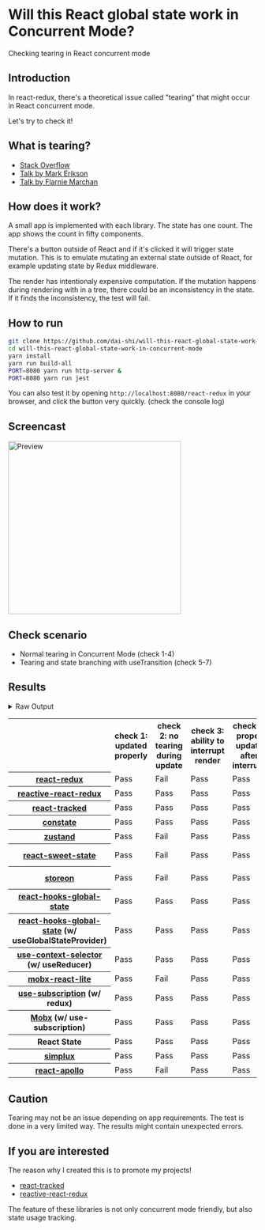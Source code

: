 # Will this React global state work in Concurrent Mode?

Checking tearing in React concurrent mode

## Introduction

In react-redux, there's a theoretical issue called "tearing"
that might occur in React concurrent mode.

Let's try to check it!

## What is tearing?

- [Stack Overflow](https://stackoverflow.com/questions/54891675/what-is-tearing-in-the-context-of-the-react-redux)
- [Talk by Mark Erikson](https://www.youtube.com/watch?v=yOZ4Ml9LlWE&t=933s)
- [Talk by Flarnie Marchan](https://www.youtube.com/watch?v=V1Ly-8Z1wQA&t=1079s)

## How does it work?

A small app is implemented with each library.
The state has one count.
The app shows the count in fifty components.

There's a button outside of React and
if it's clicked it will trigger state mutation.
This is to emulate mutating an external state outside of React,
for example updating state by Redux middleware.

The render has intentionaly expensive computation.
If the mutation happens during rendering with in a tree,
there could be an inconsistency in the state.
If it finds the inconsistency, the test will fail.

## How to run

```bash
git clone https://github.com/dai-shi/will-this-react-global-state-work-in-concurrent-mode.git
cd will-this-react-global-state-work-in-concurrent-mode
yarn install
yarn run build-all
PORT=8080 yarn run http-server &
PORT=8080 yarn run jest
```

You can also test it by opening `http://localhost:8080/react-redux`
in your browser, and click the button very quickly. (check the console log)

## Screencast

<img src="https://user-images.githubusercontent.com/490574/61502196-ce109200-aa0d-11e9-9efc-6203545d367c.gif" alt="Preview" width="350" />

## Check scenario

- Normal tearing in Concurrent Mode (check 1-4)
- Tearing and state branching with useTransition (check 5-7)

## Results

<details>
<summary>Raw Output</summary>

```
  react-redux
    check with events from outside
      ✓ check 1: updated properly (3229ms)
      ✕ check 2: no tearing during update (22ms)
      ✓ check 3: ability to interrupt render (1ms)
      ✓ check 4: proper update after interrupt (1402ms)
    check with useTransition
      ✓ check 5: updated properly with transition (2540ms)
      ✕ check 6: no tearing with transition (2ms)
      ✕ check 7: proper branching with transition (5400ms)
  reactive-react-redux
    check with events from outside
      ✓ check 1: updated properly (3183ms)
      ✓ check 2: no tearing during update (2ms)
      ✓ check 3: ability to interrupt render
      ✓ check 4: proper update after interrupt (1302ms)
    check with useTransition
      ✓ check 5: updated properly with transition (2447ms)
      ✓ check 6: no tearing with transition (1ms)
      ✕ check 7: proper branching with transition (7429ms)
  react-tracked
    check with events from outside
      ✓ check 1: updated properly (8630ms)
      ✓ check 2: no tearing during update (1ms)
      ✓ check 3: ability to interrupt render
      ✓ check 4: proper update after interrupt (2193ms)
    check with useTransition
      ✓ check 5: updated properly with transition (3510ms)
      ✓ check 6: no tearing with transition (1ms)
      ✓ check 7: proper branching with transition (2501ms)
  constate
    check with events from outside
      ✓ check 1: updated properly (8623ms)
      ✓ check 2: no tearing during update (1ms)
      ✓ check 3: ability to interrupt render
      ✓ check 4: proper update after interrupt (1137ms)
    check with useTransition
      ✓ check 5: updated properly with transition (4659ms)
      ✓ check 6: no tearing with transition (2ms)
      ✓ check 7: proper branching with transition (4473ms)
  zustand
    check with events from outside
      ✓ check 1: updated properly (3226ms)
      ✕ check 2: no tearing during update (20ms)
      ✓ check 3: ability to interrupt render
      ✓ check 4: proper update after interrupt (1486ms)
    check with useTransition
      ✓ check 5: updated properly with transition (2508ms)
      ✕ check 6: no tearing with transition (1ms)
      ✕ check 7: proper branching with transition (5435ms)
  react-sweet-state
    check with events from outside
      ✓ check 1: updated properly (4242ms)
      ✕ check 2: no tearing during update (23ms)
      ✓ check 3: ability to interrupt render
      ✓ check 4: proper update after interrupt (1446ms)
    check with useTransition
      ✕ check 5: updated properly with transition (2637ms)
      ✓ check 6: no tearing with transition (20ms)
      ✕ check 7: proper branching with transition (7415ms)
  storeon
    check with events from outside
      ✓ check 1: updated properly (3220ms)
      ✕ check 2: no tearing during update (20ms)
      ✓ check 3: ability to interrupt render
      ✓ check 4: proper update after interrupt (1432ms)
    check with useTransition
      ✕ check 5: updated properly with transition (2662ms)
      ✓ check 6: no tearing with transition (19ms)
      ✕ check 7: proper branching with transition (7405ms)
  react-hooks-global-state-1
    check with events from outside
      ✓ check 1: updated properly (8197ms)
      ✓ check 2: no tearing during update (1ms)
      ✓ check 3: ability to interrupt render
      ✓ check 4: proper update after interrupt (2189ms)
    check with useTransition
      ✓ check 5: updated properly with transition (3501ms)
      ✓ check 6: no tearing with transition (1ms)
      ✕ check 7: proper branching with transition (5438ms)
  react-hooks-global-state-2
    check with events from outside
      ✓ check 1: updated properly (8313ms)
      ✓ check 2: no tearing during update (1ms)
      ✓ check 3: ability to interrupt render
      ✓ check 4: proper update after interrupt (2450ms)
    check with useTransition
      ✓ check 5: updated properly with transition (3505ms)
      ✓ check 6: no tearing with transition (2ms)
      ✓ check 7: proper branching with transition (4505ms)
  use-context-selector
    check with events from outside
      ✓ check 1: updated properly (8601ms)
      ✓ check 2: no tearing during update (1ms)
      ✓ check 3: ability to interrupt render
      ✓ check 4: proper update after interrupt (2399ms)
    check with useTransition
      ✓ check 5: updated properly with transition (3510ms)
      ✓ check 6: no tearing with transition (1ms)
      ✓ check 7: proper branching with transition (3664ms)
  mobx-react-lite
    check with events from outside
      ✓ check 1: updated properly (2770ms)
      ✕ check 2: no tearing during update (1ms)
      ✓ check 3: ability to interrupt render
      ✓ check 4: proper update after interrupt (1314ms)
    check with useTransition
      ✓ check 5: updated properly with transition (2628ms)
      ✕ check 6: no tearing with transition (2ms)
      ✕ check 7: proper branching with transition (5584ms)
  use-subscription
    check with events from outside
      ✓ check 1: updated properly (8247ms)
      ✓ check 2: no tearing during update (1ms)
      ✓ check 3: ability to interrupt render
      ✓ check 4: proper update after interrupt (2112ms)
    check with useTransition
      ✓ check 5: updated properly with transition (4568ms)
      ✓ check 6: no tearing with transition (1ms)
      ✕ check 7: proper branching with transition (7429ms)
  mobx-use-sub
    check with events from outside
      ✓ check 1: updated properly (8212ms)
      ✓ check 2: no tearing during update (1ms)
      ✓ check 3: ability to interrupt render
      ✓ check 4: proper update after interrupt (1250ms)
    check with useTransition
      ✓ check 5: updated properly with transition (3613ms)
      ✓ check 6: no tearing with transition (1ms)
      ✕ check 7: proper branching with transition (6440ms)
  react-state
    check with events from outside
      ✓ check 1: updated properly (8188ms)
      ✓ check 2: no tearing during update (1ms)
      ✓ check 3: ability to interrupt render
      ✓ check 4: proper update after interrupt (2412ms)
    check with useTransition
      ✓ check 5: updated properly with transition (3543ms)
      ✓ check 6: no tearing with transition (2ms)
      ✓ check 7: proper branching with transition (3601ms)
  simplux
    check with events from outside
      ✓ check 1: updated properly (8220ms)
      ✓ check 2: no tearing during update (1ms)
      ✓ check 3: ability to interrupt render
      ✓ check 4: proper update after interrupt (1289ms)
    check with useTransition
      ✓ check 5: updated properly with transition (3480ms)
      ✓ check 6: no tearing with transition (2ms)
      ✕ check 7: proper branching with transition (5418ms)
  react-apollo
    check with events from outside
      ✓ check 1: updated properly (3354ms)
      ✕ check 2: no tearing during update (21ms)
      ✓ check 3: ability to interrupt render
      ✓ check 4: proper update after interrupt (4649ms)
    check with useTransition
      ✓ check 5: updated properly with transition (3498ms)
      ✕ check 6: no tearing with transition (2ms)
      ✕ check 7: proper branching with transition (5449ms)
```

</details>

<table>
  <tr>
    <th></th>
    <th>check 1: updated properly</th>
    <th>check 2: no tearing during update</th>
    <th>check 3: ability to interrupt render</th>
    <th>check 4: proper update after interrupt</th>
    <th>check 5: updated properly with transition</th>
    <th>check 6: no tearing with transition</th>
    <th>check 7: proper branching with transition</th>
  </tr>

  <tr>
    <th><a href="https://react-redux.js.org">react-redux</a></th>
    <td>Pass</td>
    <td>Fail</td>
    <td>Pass</td>
    <td>Pass</td>
    <td>Pass</td>
    <td>Fail</td>
    <td>Fail</td>
  </tr>

  <tr>
    <th><a href="https://github.com/dai-shi/reactive-react-redux">reactive-react-redux</a></th>
    <td>Pass</td>
    <td>Pass</td>
    <td>Pass</td>
    <td>Pass</td>
    <td>Pass</td>
    <td>Pass</td>
    <td>Fail</td>
  </tr>

  </tr>
    <th><a href="https://react-tracked.js.org">react-tracked</a></th>
    <td>Pass</td>
    <td>Pass</td>
    <td>Pass</td>
    <td>Pass</td>
    <td>Pass</td>
    <td>Pass</td>
    <td>Pass</td>
  </tr>

  </tr>
    <th><a href="https://github.com/diegohaz/constate">constate</a></th>
    <td>Pass</td>
    <td>Pass</td>
    <td>Pass</td>
    <td>Pass</td>
    <td>Pass</td>
    <td>Pass</td>
    <td>Pass</td>
  </tr>

  </tr>
    <th><a href="https://github.com/react-spring/zustand">zustand</a></th>
    <td>Pass</td>
    <td>Fail</td>
    <td>Pass</td>
    <td>Pass</td>
    <td>Pass</td>
    <td>Fail</td>
    <td>Fail</td>
  </tr>

  </tr>
    <th><a href="https://github.com/atlassian/react-sweet-state">react-sweet-state</a></th>
    <td>Pass</td>
    <td>Fail</td>
    <td>Pass</td>
    <td>Pass</td>
    <td>Fail (slow pending)</td>
    <td>Pass</td>
    <td>Fail</td>
  </tr>

  </tr>
    <th><a href="https://github.com/storeon/storeon">storeon</a></th>
    <td>Pass</td>
    <td>Fail</td>
    <td>Pass</td>
    <td>Pass</td>
    <td>Fail (slow pending)</td>
    <td>Pass</td>
    <td>Fail</td>
  </tr>

  </tr>
    <th><a href="https://github.com/dai-shi/react-hooks-global-state">react-hooks-global-state</a></th>
    <td>Pass</td>
    <td>Pass</td>
    <td>Pass</td>
    <td>Pass</td>
    <td>Pass</td>
    <td>Pass</td>
    <td>Fail</td>
  </tr>

  </tr>
    <th><a href="https://github.com/dai-shi/react-hooks-global-state">react-hooks-global-state</a> (w/ useGlobalStateProvider)</th>
    <td>Pass</td>
    <td>Pass</td>
    <td>Pass</td>
    <td>Pass</td>
    <td>Pass</td>
    <td>Pass</td>
    <td>Pass</td>
  </tr>

  </tr>
    <th><a href="https://github.com/dai-shi/use-context-selector">use-context-selector</a> (w/ useReducer)</th>
    <td>Pass</td>
    <td>Pass</td>
    <td>Pass</td>
    <td>Pass</td>
    <td>Pass</td>
    <td>Pass</td>
    <td>Pass</td>
  </tr>

  </tr>
    <th><a href="https://github.com/mobxjs/mobx-react-lite">mobx-react-lite</a></th>
    <td>Pass</td>
    <td>Fail</td>
    <td>Pass</td>
    <td>Pass</td>
    <td>Pass</td>
    <td>Fail</td>
    <td>Fail</td>
  </tr>

  </tr>
    <th><a href="https://github.com/facebook/react/tree/master/packages/use-subscription">use-subscription</a> (w/ redux)</th>
    <td>Pass</td>
    <td>Pass</td>
    <td>Pass</td>
    <td>Pass</td>
    <td>Pass</td>
    <td>Pass</td>
    <td>Fail</td>
  </tr>

  <tr>
    <th><a href="https://mobx.js.org/">Mobx</a> (w/ use-subscription)</th>
    <td>Pass</td>
    <td>Pass</td>
    <td>Pass</td>
    <td>Pass</td>
    <td>Pass</td>
    <td>Pass</td>
    <td>Fail</td>
  </tr>
  <tr>
    <th>React State</th>
    <td>Pass</td>
    <td>Pass</td>
    <td>Pass</td>
    <td>Pass</td>
    <td>Pass</td>
    <td>Pass</td>
    <td>Pass</td>
  </tr>

  <tr>
    <th><a href="https://github.com/MrWolfZ/simplux">simplux</a></th>
    <td>Pass</td>
    <td>Pass</td>
    <td>Pass</td>
    <td>Pass</td>
    <td>Pass</td>
    <td>Pass</td>
    <td>Fail</td>
  </tr>

  <tr>
    <th><a href="https://github.com/apollographql/react-apollo">react-apollo</a></th>
    <td>Pass</td>
    <td>Fail</td>
    <td>Pass</td>
    <td>Pass</td>
    <td>Pass</td>
    <td>Fail</td>
    <td>Fail</td>
  </tr>
</table>

## Caution

Tearing may not be an issue depending on app requirements.
The test is done in a very limited way.
The results might contain unexpected errors.

## If you are interested

The reason why I created this is to promote my projects!

- [react-tracked](https://github.com/dai-shi/react-tracked)
- [reactive-react-redux](https://github.com/dai-shi/reactive-react-redux)

The feature of these libraries is not only concurrent mode friendly,
but also state usage tracking.
